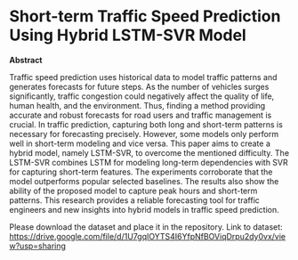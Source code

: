 # Short-term Traffic Speed Prediction Using Hybrid LSTM-SVR Model
**Abstract**

Traffic speed prediction uses historical data to model traffic patterns and generates forecasts for future steps. As the number of vehicles surges significantly, traffic congestion could negatively affect the quality of life, human health, and the environment. Thus, finding a method providing accurate and robust forecasts for road users and traffic management is crucial. In traffic prediction, capturing both long and short-term patterns is necessary for forecasting precisely. However, some models only perform well in short-term modeling and vice versa. This paper aims to create a hybrid model, namely LSTM-SVR, to overcome the mentioned difficulty. The LSTM-SVR combines LSTM for modeling long-term dependencies with SVR for capturing short-term features. The experiments corroborate that the model outperforms popular selected baselines. The results also show the ability of the proposed model to capture peak hours and short-term patterns. This research provides a reliable forecasting tool for traffic engineers and new insights into hybrid models in traffic speed prediction.

Please download the dataset and place it in the repository.
Link to dataset: https://drive.google.com/file/d/1U7gqIOYTS4I6YfpNfBOViqDrpu2dy0vx/view?usp=sharing
